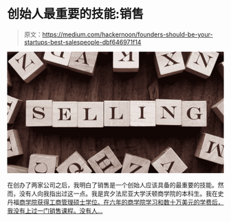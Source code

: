 # 创始人最重要的技能:销售

> 原文：<https://medium.com/hackernoon/founders-should-be-your-startups-best-salespeople-dbf646971f14>

![](img/aca66a2488fec072f3a65bbe8fed98db.png)

在创办了两家公司之后，我明白了销售是一个创始人应该具备的最重要的技能。然而，没有人向我指出过这一点。我是宾夕法尼亚大学沃顿商学院的本科生。我在史丹福[商学院获得工商管理硕士学位。在六年的商学院学习和数十万美元的学费后，我没有上过一门销售课程。没有人…](https://hackernoon.com/tagged/business)
